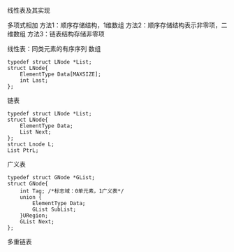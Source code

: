 线性表及其实现

多项式相加
方法1：顺序存储结构，1维数组
方法2：顺序存储结构表示非零项，二维数组
方法3：链表结构存储非零项

线性表：同类元素的有序序列
数组
```
typedef struct LNode *List;
struct LNode{
    ElementType Data[MAXSIZE];
    int Last;
};
```
链表
```
typedef struct LNode *List;
struct LNode{
    ElementType Data;
    List Next;
};
struct Lnode L;
List PtrL;
```
广义表
```
typedef struct GNode *GList;
struct GNode{
    int Tag; /*标志域：0单元素，1广义表*/
    union {
        ElementType Data;
        GList SubList;
    }URegion;
    GList Next;
};
```
多重链表
```

```


